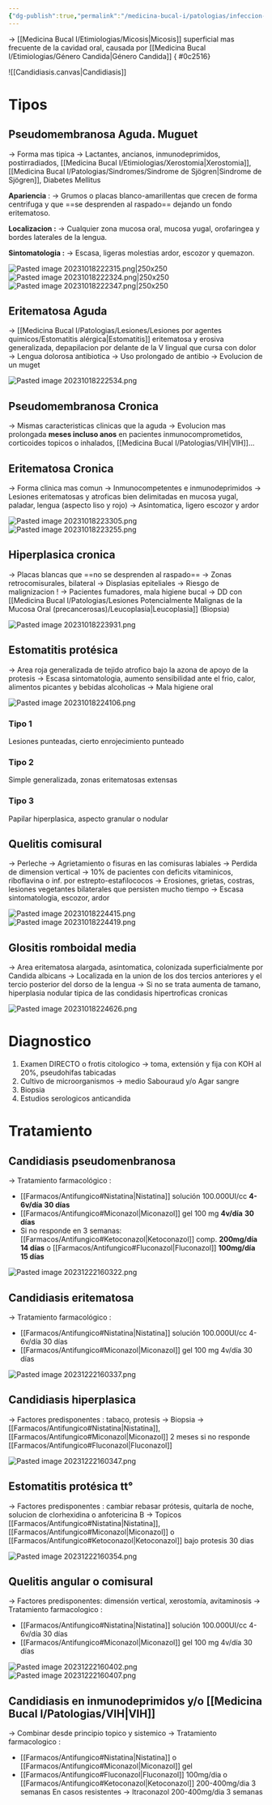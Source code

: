 ```yaml
---
{"dg-publish":true,"permalink":"/medicina-bucal-i/patologias/infeccion-por-candida/candidiasis/"}
---
```



→ [[Medicina Bucal I/Etimiologias/Micosis\|Micosis]] superficial mas frecuente de la cavidad oral, causada por [[Medicina Bucal I/Etimiologias/Género Candida\|Género Candida]]
{ #0c2516}



![[Candidiasis.canvas|Candidiasis]]


# Tipos 

## Pseudomembranosa Aguda. Muguet

→ Forma mas tipica
→ Lactantes, ancianos, inmunodeprimidos, postirradiados, [[Medicina Bucal I/Etimiologias/Xerostomia\|Xerostomia]], [[Medicina Bucal I/Patologias/Sindromes/Sindrome de Sjögren\|Sindrome de Sjögren]], Diabetes Mellitus

**Apariencia** : 
→ Grumos o placas blanco-amarillentas que crecen de forma centrifuga y que ==se desprenden al raspado== dejando un fondo eritematoso.

**Localizacion :**
→ Cualquier zona mucosa oral, mucosa yugal, orofaringea y bordes laterales de la lengua.

**Sintomatologia :** 
→ Escasa, ligeras molestias ardor, escozor y quemazon.

![Pasted image 20231018222315.png|250x250](/img/user/Medicina%20Bucal%20I/Medias/Pasted%20image%2020231018222315.png)
![Pasted image 20231018222324.png|250x250](/img/user/Medicina%20Bucal%20I/Medias/Pasted%20image%2020231018222324.png)
![Pasted image 20231018222347.png|250x250](/img/user/Medicina%20Bucal%20I/Medias/Pasted%20image%2020231018222347.png)

## Eritematosa Aguda

→ [[Medicina Bucal I/Patologias/Lesiones/Lesiones por agentes quimicos/Estomatitis alérgica\|Estomatitis]] eritematosa y erosiva generalizada, depapilacion por delante de la V lingual que cursa con dolor
→ Lengua dolorosa antibiotica
→ Uso prolongado de antibio
→ Evolucion de un muget

![Pasted image 20231018222534.png](/img/user/Medicina%20Bucal%20I/Medias/Pasted%20image%2020231018222534.png)


## Pseudomembranosa Cronica

→ Mismas caracteristicas clinicas que la aguda
→ Evolucion mas prolongada **meses incluso anos** en pacientes inmunocomprometidos, corticoides topicos o inhalados, [[Medicina Bucal I/Patologias/VIH\|VIH]]...


## Eritematosa Cronica

→ Forma clinica mas comun
→ Inmunocompetentes e inmunodeprimidos
→ Lesiones eritematosas y atroficas bien delimitadas en mucosa yugal, paladar, lengua (aspecto liso y rojo)
→ Asintomatica, ligero escozor y ardor

![Pasted image 20231018223305.png](/img/user/Medicina%20Bucal%20I/Medias/Pasted%20image%2020231018223305.png)
![Pasted image 20231018223255.png](/img/user/Medicina%20Bucal%20I/Medias/Pasted%20image%2020231018223255.png)

## Hiperplasica cronica

→ Placas blancas que ==no se desprenden al raspado==
→ Zonas retrocomisurales, bilateral
→ Displasias epiteliales
→ Riesgo de malignizacion ! 
→ Pacientes fumadores, mala higiene bucal
→ DD con [[Medicina Bucal I/Patologias/Lesiones Potencialmente Malignas de la Mucosa Oral (precancerosas)/Leucoplasia\|Leucoplasia]] (Biopsia)

![Pasted image 20231018223931.png](/img/user/Medicina%20Bucal%20I/Medias/Pasted%20image%2020231018223931.png)


## Estomatitis protésica

→ Area roja generalizada de tejido atrofico bajo la azona de apoyo de la protesis
→ Escasa sintomatologia, aumento sensibilidad ante el frio, calor, alimentos picantes y bebidas alcoholicas
→ Mala higiene oral

![Pasted image 20231018224106.png](/img/user/Medicina%20Bucal%20I/Medias/Pasted%20image%2020231018224106.png)

### Tipo 1 

Lesiones punteadas, cierto enrojecimiento punteado

### Tipo 2 

Simple generalizada, zonas eritematosas extensas

### Tipo 3 

Papilar hiperplasica, aspecto granular o nodular


## Quelitis comisural

→ Perleche
→ Agrietamiento o fisuras en las comisuras labiales
→ Perdida de dimension vertical
→ 10% de pacientes con deficits vitaminicos, riboflavina o inf. por estrepto-estafilococos
→ Erosiones, grietas, costras, lesiones vegetantes bilaterales que persisten mucho tiempo
→ Escasa sintomatologia, escozor, ardor

![Pasted image 20231018224415.png](/img/user/Medicina%20Bucal%20I/Medias/Pasted%20image%2020231018224415.png)
![Pasted image 20231018224419.png](/img/user/Medicina%20Bucal%20I/Medias/Pasted%20image%2020231018224419.png)

## Glositis romboidal media

→ Area eritematosa alargada, asintomatica, colonizada superficialmente por Candida albicans
→ Localizada en la union de los dos tercios anteriores y el tercio posterior del dorso de la lengua
→ Si no se trata aumenta de tamano, hiperplasia nodular tipica de las condidasis hipertroficas cronicas

![Pasted image 20231018224626.png](/img/user/Medicina%20Bucal%20I/Medias/Pasted%20image%2020231018224626.png)








# Diagnostico

1. Examen DIRECTO o frotis citologico → toma, extensión y fija con KOH al 20%, pseudohifas tabicadas
2. Cultivo de microorganismos → medio Sabouraud y/o Agar sangre 
3. Biopsia
4. Estudios serologicos anticandida

# Tratamiento

## Candidiasis pseudomenbranosa

→ Tratamiento farmacológico : 
- [[Farmacos/Antifungico#Nistatina\|Nistatina]] solución 100.000UI/cc **4-6v/día** **30 días**
- [[Farmacos/Antifungico#Miconazol\|Miconazol]] gel 100 mg **4v/día** **30 días**
- Si no responde en 3 semanas: [[Farmacos/Antifungico#Ketoconazol\|Ketoconazol]] comp. **200mg/día 14 días** o [[Farmacos/Antifungico#Fluconazol\|Fluconazol]] **100mg/día 15 días**

![Pasted image 20231222160322.png](/img/user/Cirugia%20Bucal%20I/Medias/Pasted%20image%2020231222160322.png)
## Candidiasis eritematosa

→ Tratamiento farmacológico : 
- [[Farmacos/Antifungico#Nistatina\|Nistatina]] solución 100.000UI/cc 4-6v/día 30 días
- [[Farmacos/Antifungico#Miconazol\|Miconazol]] gel 100 mg 4v/día 30 días

![Pasted image 20231222160337.png](/img/user/Cirugia%20Bucal%20I/Medias/Pasted%20image%2020231222160337.png)
## Candidiasis hiperplasica

→ Factores predisponentes : tabaco, protesis
→ Biopsia 
→ [[Farmacos/Antifungico#Nistatina\|Nistatina]], [[Farmacos/Antifungico#Miconazol\|Miconazol]] 2 meses si no responde [[Farmacos/Antifungico#Fluconazol\|Fluconazol]]

![Pasted image 20231222160347.png](/img/user/Cirugia%20Bucal%20I/Medias/Pasted%20image%2020231222160347.png)

## Estomatitis protésica tt°

→ Factores predisponentes : cambiar rebasar prótesis, quitarla de noche, solucion de clorhexidina o anfotericina B
→ Topicos [[Farmacos/Antifungico#Nistatina\|Nistatina]], [[Farmacos/Antifungico#Miconazol\|Miconazol]] o [[Farmacos/Antifungico#Ketoconazol\|Ketoconazol]] bajo protesis 30 dias

![Pasted image 20231222160354.png](/img/user/Cirugia%20Bucal%20I/Medias/Pasted%20image%2020231222160354.png)
## Quelitis angular o comisural

→ Factores predisponentes: dimensión vertical, xerostomía, avitaminosis
→ Tratamiento farmacologico : 
- [[Farmacos/Antifungico#Nistatina\|Nistatina]] solución 100.000UI/cc 4-6v/día 30 días
- [[Farmacos/Antifungico#Miconazol\|Miconazol]] gel 100 mg 4v/día 30 días

![Pasted image 20231222160402.png](/img/user/Cirugia%20Bucal%20I/Medias/Pasted%20image%2020231222160402.png)
![Pasted image 20231222160407.png](/img/user/Cirugia%20Bucal%20I/Medias/Pasted%20image%2020231222160407.png)
## Candidiasis en inmunodeprimidos y/o [[Medicina Bucal I/Patologias/VIH\|VIH]]

→ Combinar desde principio topico y sistemico
→ Tratamiento farmacologico : 
- [[Farmacos/Antifungico#Nistatina\|Nistatina]] o [[Farmacos/Antifungico#Miconazol\|Miconazol]] gel
- [[Farmacos/Antifungico#Fluconazol\|Fluconazol]] 100mg/dia o [[Farmacos/Antifungico#Ketoconazol\|Ketoconazol]] 200-400mg/dia 3 semanas
En casos resistentes → Itraconazol 200-400mg/dia 3 semanas



